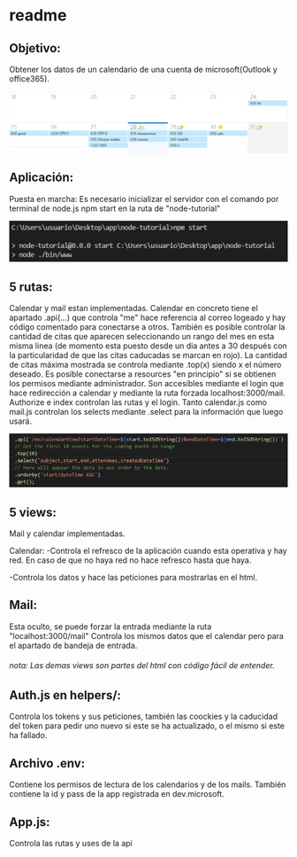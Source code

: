 # readme

## Objetivo:
Obtener los datos de un calendario de una cuenta de microsoft(Outlook y office365).

![Image](/img/img2.png)

## Aplicación:
Puesta en marcha:
Es necesario inicializar el servidor con el comando por terminal de node.js npm start en la ruta de "node-tutorial"

![Image](/img/img1.png)

## 5 rutas:
Calendar y mail estan implementadas.
Calendar en concreto tiene el apartado .api(...) que controla "me" hace referencia al correo logeado y hay código comentado para conectarse a otros. También es posible controlar la cantidad de citas que aparecen seleccionando un rango del mes en esta misma linea (de momento esta puesto desde un dia antes a 30 después con la particularidad de que las citas caducadas se marcan en rojo). La cantidad de citas máxima mostrada se controla mediante .top(x) siendo x el número deseado. Es posible conectarse a resources "en principio" si se obtienen los permisos mediante administrador.
Son accesibles mediante el login que hace redirección a calendar y mediante la ruta forzada localhost:3000/mail. Authorize e index controlan las rutas y el login. Tanto calendar.js como mail.js controlan los selects mediante .select para la información que luego usará.

![Image](/img/img3.png)

## 5 views: 
Mail y calendar implementadas. 

Calendar: 
-Controla el refresco de la aplicación cuando esta operativa y hay red. En caso de que no haya red no hace refresco hasta que haya.

-Controla los datos y hace las peticiones para mostrarlas en el html.

## Mail:
Esta oculto, se puede forzar la entrada mediante la ruta "localhost:3000/mail"
Controla los mismos datos que el calendar pero para el apartado de bandeja de entrada.

###### nota: Las demas views son partes del html con código fácil de entender.

## Auth.js en helpers/:
Controla los tokens y sus peticiones, también las coockies y la caducidad del token para pedir uno nuevo si este se ha actualizado, o el mismo si este ha fallado.

## Archivo .env:
Contiene los permisos de lectura de los calendarios y de los mails. También contiene la id y pass de la app registrada en dev.microsoft.

## App.js:
Controla las rutas y uses de la api
